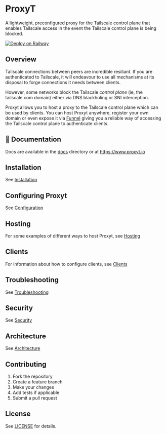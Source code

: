 # ProxyT

A lightweight, preconfigured proxy for the Tailscale control plane that enables Tailscale access in the event the Tailscale control plane is being blocked.


[![Deploy on Railway](https://railway.com/button.svg)](https://railway.app/template/proxyt?referralCode=ftkvtR)

## Overview

Tailscale connections between peers are incredible resiliant. If you are authenticated to Tailscale, it will endeavour to use all mechanisms at its disposal to forge connections it needs between clients.

However, some networks block the Tailscale _control plane_ (ie, the tailscale.com domain) either via DNS blackholing or SNI interception.

Proxyt allows you to host a proxy to the Tailscale control plane which can be used by clients. You can host Proxyt anywhere, register your own domain or even expose it via [Funnel](https://tailscale.com/kb/1223/funnel) giving you a reliable way of accessing the Tailscale control plane to authenticate clients.

## 📖 Documentation

Docs are available in the [docs](./docs) directory or at https://www.proxyt.io

## Installation

See [Installation](installation.md)

## Configuring Proxyt

See [Configuration](configuration.md)

## Hosting

For some examples of different ways to host Proxyt, see [Hosting](hosting.md)

## Clients

For information about how to configure clients, see [Clients](clients.md)

## Troubleshooting

See [Troubleshooting](troubleshooting.md)

## Security

See [Security](security.md)

## Architecture

See [Architecture](architecture.md)

## Contributing

1. Fork the repository
2. Create a feature branch
3. Make your changes
4. Add tests if applicable
5. Submit a pull request

## License

See [LICENSE](LICENSE) for details.
